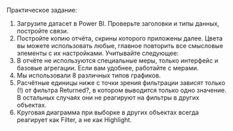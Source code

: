 Практическое задание:

1. Загрузите датасет в Power BI. Проверьте заголовки и типы данных,
постройте связи.
2. Постройте копию отчёта, скрины которого приложены далее. Цвета
вы можете использовать любые, главное повторить все смысловые
элементы с их настройками.
Учитывайте следующее:
1. В отчёте не используются специальные меры, только интерфейс и
базовые агрегации. Если вам удобнее, работайте с мерами.
2. Мы использовали 8 различных типов графиков.
3. Расчётные единицы ниже с точки зрения фильтрации зависят
только (!) от фильтра Returned?, в котором выводится только одно
значение. В остальных случаях они не реагируют на фильтры в
других объектах.
4. Круговая диаграмма при выборке в других объектах всегда
реагирует как Filter, а не как Highlight.
